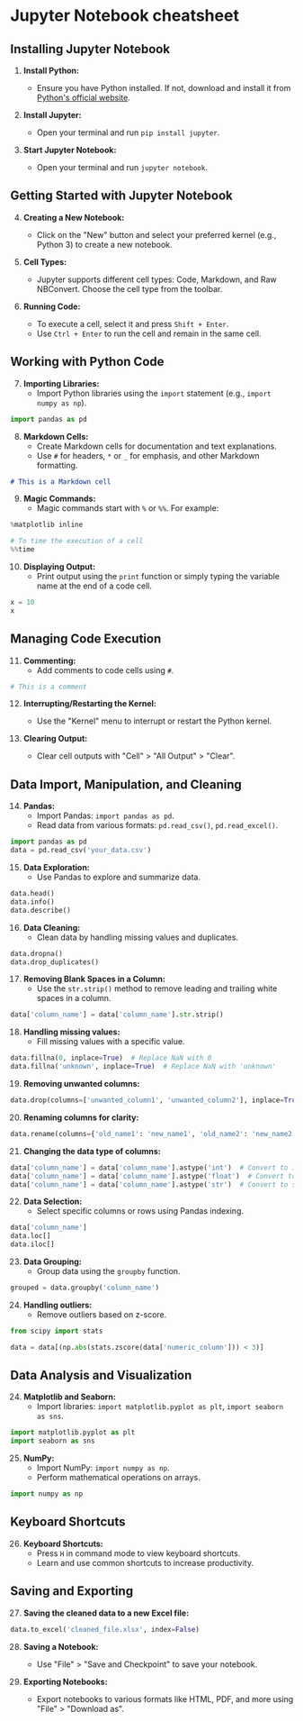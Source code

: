 # Jupyter Notebook cheatsheet

## Installing Jupyter Notebook

1. **Install Python:**
   - Ensure you have Python installed. If not, download and install it from [Python's official website](https://www.python.org/downloads/).

2. **Install Jupyter:**
   - Open your terminal and run `pip install jupyter`.

3. **Start Jupyter Notebook:**
   - Open your terminal and run `jupyter notebook`.

## Getting Started with Jupyter Notebook

4. **Creating a New Notebook:**
   - Click on the "New" button and select your preferred kernel (e.g., Python 3) to create a new notebook.

5. **Cell Types:**
   - Jupyter supports different cell types: Code, Markdown, and Raw NBConvert. Choose the cell type from the toolbar.

6. **Running Code:**
   - To execute a cell, select it and press `Shift + Enter`.
   - Use `Ctrl + Enter` to run the cell and remain in the same cell.

## Working with Python Code

7. **Importing Libraries:**
   - Import Python libraries using the `import` statement (e.g., `import numpy as np`).

```python
import pandas as pd
```

8. **Markdown Cells:**
   - Create Markdown cells for documentation and text explanations.
   - Use `#` for headers, `*` or `_` for emphasis, and other Markdown formatting.

```markdown
# This is a Markdown cell
```

9. **Magic Commands:**
   - Magic commands start with `%` or `%%`. For example:

```python
%matplotlib inline
```

```python
# To time the execution of a cell
%%time
```

10. **Displaying Output:**
    - Print output using the `print` function or simply typing the variable name at the end of a code cell.

```python
x = 10
x
```

## Managing Code Execution

11. **Commenting:**
    - Add comments to code cells using `#`.

```python
# This is a comment
```

12. **Interrupting/Restarting the Kernel:**
    - Use the "Kernel" menu to interrupt or restart the Python kernel.

13. **Clearing Output:**
    - Clear cell outputs with "Cell" > "All Output" > "Clear".

## Data Import, Manipulation, and Cleaning

14. **Pandas:**
    - Import Pandas: `import pandas as pd`.
    - Read data from various formats: `pd.read_csv()`, `pd.read_excel()`.

```python
import pandas as pd
data = pd.read_csv('your_data.csv')
```

15. **Data Exploration:**
    - Use Pandas to explore and summarize data.

```python
data.head()
data.info()
data.describe()
```

16. **Data Cleaning:**
    - Clean data by handling missing values and duplicates.

```python
data.dropna()
data.drop_duplicates()
```

17. **Removing Blank Spaces in a Column:**
    - Use the `str.strip()` method to remove leading and trailing white spaces in a column.

```python
data['column_name'] = data['column_name'].str.strip()
```

18. **Handling missing values:**
    - Fill missing values with a specific value.

```python
data.fillna(0, inplace=True)  # Replace NaN with 0
data.fillna('unknown', inplace=True)  # Replace NaN with 'unknown'
```

19. **Removing unwanted columns:**

```python
data.drop(columns=['unwanted_column1', 'unwanted_column2'], inplace=True)
```

20. **Renaming columns for clarity:**

```python
data.rename(columns={'old_name1': 'new_name1', 'old_name2': 'new_name2'}, inplace=True)
```

21. **Changing the data type of columns:**

```python
data['column_name'] = data['column_name'].astype('int')  # Convert to integer
data['column_name'] = data['column_name'].astype('float')  # Convert to float
data['column_name'] = data['column_name'].astype('str')  # Convert to string
```

22. **Data Selection:**
    - Select specific columns or rows using Pandas indexing.

```python
data['column_name']
data.loc[]
data.iloc[]
```

23. **Data Grouping:**
    - Group data using the `groupby` function.

```python
grouped = data.groupby('column_name')
```

24. **Handling outliers:**
    - Remove outliers based on z-score.

```python
from scipy import stats

data = data[(np.abs(stats.zscore(data['numeric_column'])) < 3)]
```

## Data Analysis and Visualization

24. **Matplotlib and Seaborn:**
    - Import libraries: `import matplotlib.pyplot as plt`, `import seaborn as sns`.

```python
import matplotlib.pyplot as plt
import seaborn as sns
```

25. **NumPy:**
    - Import NumPy: `import numpy as np`.
    - Perform mathematical operations on arrays.

```python
import numpy as np
```

## Keyboard Shortcuts

26. **Keyboard Shortcuts:**
    - Press `H` in command mode to view keyboard shortcuts.
    - Learn and use common shortcuts to increase productivity.

## Saving and Exporting

27. **Saving the cleaned data to a new Excel file:**
```python
data.to_excel('cleaned_file.xlsx', index=False)
```

28. **Saving a Notebook:**
    - Use "File" > "Save and Checkpoint" to save your notebook.

29. **Exporting Notebooks:**
    - Export notebooks to various formats like HTML, PDF, and more using "File" > "Download as".

